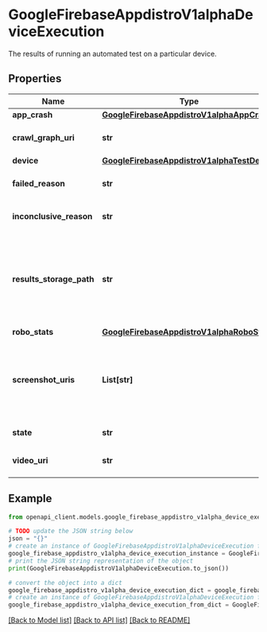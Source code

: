 # GoogleFirebaseAppdistroV1alphaDeviceExecution

The results of running an automated test on a particular device.

## Properties

Name | Type | Description | Notes
------------ | ------------- | ------------- | -------------
**app_crash** | [**GoogleFirebaseAppdistroV1alphaAppCrash**](GoogleFirebaseAppdistroV1alphaAppCrash.md) |  | [optional] 
**crawl_graph_uri** | **str** | Output only. A URI to an image of the Robo crawl graph. | [optional] [readonly] 
**device** | [**GoogleFirebaseAppdistroV1alphaTestDevice**](GoogleFirebaseAppdistroV1alphaTestDevice.md) |  | [optional] 
**failed_reason** | **str** | Output only. The reason why the test failed. | [optional] [readonly] 
**inconclusive_reason** | **str** | Output only. The reason why the test was inconclusive. | [optional] [readonly] 
**results_storage_path** | **str** | Output only. The path to a directory in Cloud Storage that will eventually contain the results for this execution. For example, gs://bucket/Nexus5-18-en-portrait. | [optional] [readonly] 
**robo_stats** | [**GoogleFirebaseAppdistroV1alphaRoboStats**](GoogleFirebaseAppdistroV1alphaRoboStats.md) |  | [optional] 
**screenshot_uris** | **List[str]** | Output only. A list of screenshot image URIs taken from the Robo crawl. The file names are numbered by the order in which they were taken. | [optional] [readonly] 
**state** | **str** | Output only. The state of the test. | [optional] [readonly] 
**video_uri** | **str** | Output only. A URI to a video of the test run. | [optional] [readonly] 

## Example

```python
from openapi_client.models.google_firebase_appdistro_v1alpha_device_execution import GoogleFirebaseAppdistroV1alphaDeviceExecution

# TODO update the JSON string below
json = "{}"
# create an instance of GoogleFirebaseAppdistroV1alphaDeviceExecution from a JSON string
google_firebase_appdistro_v1alpha_device_execution_instance = GoogleFirebaseAppdistroV1alphaDeviceExecution.from_json(json)
# print the JSON string representation of the object
print(GoogleFirebaseAppdistroV1alphaDeviceExecution.to_json())

# convert the object into a dict
google_firebase_appdistro_v1alpha_device_execution_dict = google_firebase_appdistro_v1alpha_device_execution_instance.to_dict()
# create an instance of GoogleFirebaseAppdistroV1alphaDeviceExecution from a dict
google_firebase_appdistro_v1alpha_device_execution_from_dict = GoogleFirebaseAppdistroV1alphaDeviceExecution.from_dict(google_firebase_appdistro_v1alpha_device_execution_dict)
```
[[Back to Model list]](../README.md#documentation-for-models) [[Back to API list]](../README.md#documentation-for-api-endpoints) [[Back to README]](../README.md)


